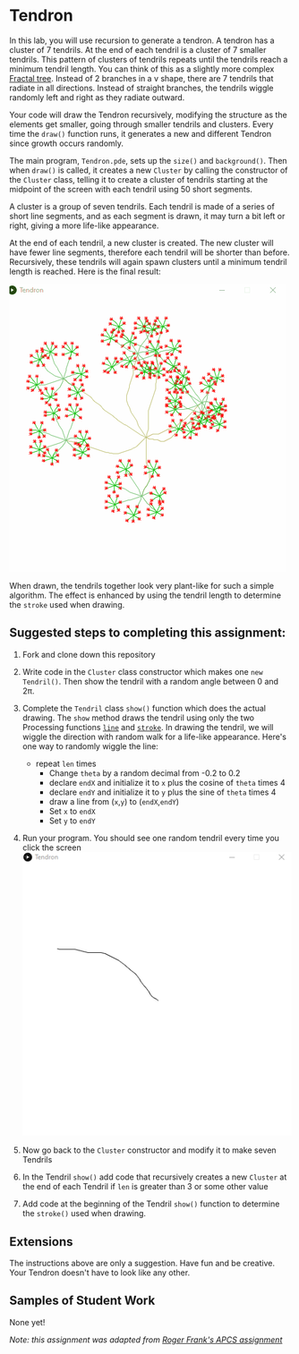 Tendron
==================

In this lab, you will use recursion to generate a tendron. A tendron has a cluster of 7 tendrils. At the end of each tendril is a cluster of 7 smaller tendrils. This pattern of clusters of tendrils repeats until the tendrils reach a minimum tendril length. You can think of this as a slightly more complex [Fractal tree](https://github.com/APCSLowell/FractalTree#fractal-tree). Instead of 2 branches in a v shape, there are 7 tendrils that radiate in all directions. Instead of straight branches, the tendrils wiggle randomly left and right as they radiate outward.

Your code will draw the Tendron recursively, modifying the structure as the elements get smaller, going through smaller tendrils and clusters. Every time the `draw()` function runs, it generates a new and different Tendron since growth occurs randomly.   

The main program, `Tendron.pde`, sets up the `size()` and `background()`. Then when `draw()` is called, it creates a new `Cluster` by calling the constructor of the `Cluster` class, telling it to create a cluster of tendrils starting at the midpoint of the screen with each tendril using 50 short segments.      

A cluster is a group of seven tendrils. Each tendril is made of a series of short line segments, and as each segment is drawn, it may turn a bit left or right, giving a more life-like appearance.   

At the end of each tendril, a new cluster is created. The new cluster will have fewer line segments, therefore each tendril will be shorter than before. Recursively, these tendrils will again spawn clusters until a minimum tendril length is reached. Here is the final result:

![Alt text](Tendron.gif)    

When drawn, the tendrils together look very plant-like for such a simple algorithm. The effect is enhanced by using the tendril length to determine the `stroke` used when drawing.   

Suggested steps to completing this assignment:
----------------------------------------------
1. Fork and clone down this repository   

2. Write code in the `Cluster` class constructor which makes one `new Tendril()`. Then show the tendril with a random angle between 0 and 2π.

3. Complete the `Tendril` class `show()` function which does the actual drawing. The `show` method draws the tendril using only the two Processing functions [`line`](https://processing.org/reference/line_.html) and [`stroke`](https://processing.org/reference/stroke_.html). In drawing the tendril, we will wiggle the direction with random walk for a life-like appearance. Here's one way to randomly wiggle the line: 

    * repeat `len` times
      * Change `theta` by a random decimal from -0.2 to 0.2
      * declare `endX` and initialize it to `x` plus the cosine of `theta` times 4
      * declare `endY` and initialize it to `y` plus the sine of `theta` times 4
      * draw a line from (`x`,`y`) to (`endX`,`endY`)
      * Set `x` to `endX`
      * Set `y` to `endY`

4. Run your program. You should see one random tendril every time you click the screen
![Alt text](Tendron2.gif)    
5. Now go back to the `Cluster` constructor and modify it to make seven Tendrils
6. In the Tendril `show()` add code that recursively creates a new `Cluster` at the end of each Tendril if `len` is greater than 3 or some other value
7. Add code at the beginning of the Tendril `show()` function to determine the `stroke()` used when drawing.

Extensions
----------------------
The instructions above are only a suggestion. Have fun and be creative. Your Tendron doesn't have to look like any other.

Samples of Student Work
-----------------------
None yet!   

*Note: this assignment was adapted from [Roger Frank's APCS assignment](https://web.archive.org/web/20100118105220/http://rfrank.net:80/cslabs-final/1640-tendron/1640.html)*
